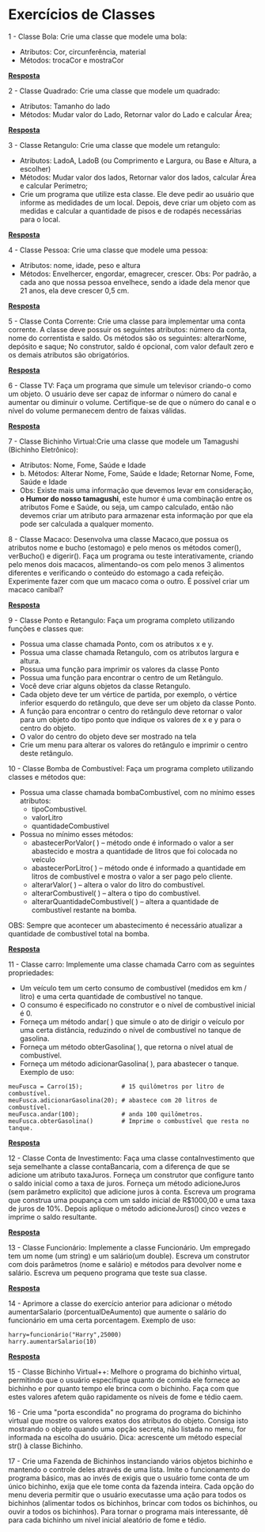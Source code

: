 # Exercícios de Classes

1 - Classe Bola: Crie uma classe que modele uma bola:
-   Atributos: Cor, circunferência, material
-   Métodos: trocaCor e mostraCor

[**Resposta**](https://github.com/joaovictorvilela/Python-Brasil-Exercicios/blob/main/08%20-%20Exerc%C3%ADcios%20de%20Classes/Solu%C3%A7%C3%B5es/q01.py)  

2 - Classe Quadrado: Crie uma classe que modele um quadrado:

-   Atributos: Tamanho do lado
-   Métodos: Mudar valor do Lado, Retornar valor do Lado e calcular Área;  

[**Resposta**](https://github.com/joaovictorvilela/Python-Brasil-Exercicios/blob/main/08%20-%20Exerc%C3%ADcios%20de%20Classes/Solu%C3%A7%C3%B5es/q02.py)   

3 - Classe Retangulo: Crie uma classe que modele um retangulo:

-   Atributos: LadoA, LadoB (ou Comprimento e Largura, ou Base e Altura, a escolher)
-   Métodos: Mudar valor dos lados, Retornar valor dos lados, calcular Área e calcular Perímetro;
-   Crie um programa que utilize esta classe. Ele deve pedir ao usuário que informe as medidades de um local. Depois, deve criar um objeto com as medidas e calcular a quantidade de pisos e de rodapés necessárias para o local.    

[**Resposta**](https://github.com/joaovictorvilela/Python-Brasil-Exercicios/blob/main/08%20-%20Exerc%C3%ADcios%20de%20Classes/Solu%C3%A7%C3%B5es/q03.py)  

4 - Classe Pessoa: Crie uma classe que modele uma pessoa:

-   Atributos: nome, idade, peso e altura
-   Métodos: Envelhercer, engordar, emagrecer, crescer. Obs: Por padrão, a cada ano que nossa pessoa envelhece, sendo a idade dela menor que 21 anos, ela deve crescer 0,5 cm.  

[**Resposta**](https://github.com/joaovictorvilela/Python-Brasil-Exercicios/blob/main/08%20-%20Exerc%C3%ADcios%20de%20Classes/Solu%C3%A7%C3%B5es/q04.py)    

5 - Classe Conta Corrente: Crie uma classe para implementar uma conta corrente. A classe deve possuir os seguintes atributos: número da conta, nome do correntista e saldo. Os métodos são os seguintes: alterarNome, depósito e saque; No construtor, saldo é opcional, com valor default zero e os demais atributos são obrigatórios.    

[**Resposta**](https://github.com/joaovictorvilela/Python-Brasil-Exercicios/blob/main/08%20-%20Exerc%C3%ADcios%20de%20Classes/Solu%C3%A7%C3%B5es/q05.py)  

6 - Classe TV: Faça um programa que simule um televisor criando-o como um objeto. O usuário deve ser capaz de informar o número do canal e aumentar ou diminuir o volume. Certifique-se de que o número do canal e o nível do volume permanecem dentro de faixas válidas.  

[**Resposta**](https://github.com/joaovictorvilela/Python-Brasil-Exercicios/blob/main/08%20-%20Exerc%C3%ADcios%20de%20Classes/Solu%C3%A7%C3%B5es/q06.py) 

7 - Classe Bichinho Virtual:Crie uma classe que modele um Tamagushi (Bichinho Eletrônico):

-   Atributos: Nome, Fome, Saúde e Idade 
-   b. Métodos: Alterar Nome, Fome, Saúde e Idade; Retornar Nome, Fome, Saúde e Idade
-   Obs: Existe mais uma informação que devemos levar em consideração, **o Humor do nosso tamagushi**, este humor é uma combinação entre os atributos Fome e Saúde, ou seja, um campo calculado, então não devemos criar um atributo para armazenar esta informação por que ela pode ser calculada a qualquer momento.   

8 - Classe Macaco: Desenvolva uma classe Macaco,que possua os atributos nome e bucho (estomago) e pelo menos os métodos comer(), verBucho() e digerir(). Faça um programa ou teste interativamente, criando pelo menos dois macacos, alimentando-os com pelo menos 3 alimentos diferentes e verificando o conteúdo do estomago a cada refeição. Experimente fazer com que um macaco coma o outro. É possível criar um macaco canibal?  

[**Resposta**](https://github.com/joaovictorvilela/Python-Brasil-Exercicios/blob/main/08%20-%20Exerc%C3%ADcios%20de%20Classes/Solu%C3%A7%C3%B5es/q08.py)   

9 - Classe Ponto e Retangulo: Faça um programa completo utilizando funções e classes que:

-   Possua uma classe chamada Ponto, com os atributos x e y.
-   Possua uma classe chamada Retangulo, com os atributos largura e altura.
-   Possua uma função para imprimir os valores da classe Ponto
-   Possua uma função para encontrar o centro de um Retângulo.
-   Você deve criar alguns objetos da classe Retangulo.
-   Cada objeto deve ter um vértice de partida, por exemplo, o vértice inferior esquerdo do retângulo, que deve ser um objeto da classe Ponto.
-   A função para encontrar o centro do retângulo deve retornar o valor para um objeto do tipo ponto que indique os valores de x e y para o centro do objeto.
-   O valor do centro do objeto deve ser mostrado na tela
-   Crie um menu para alterar os valores do retângulo e imprimir o centro deste retângulo.  

  

10 - Classe Bomba de Combustível: Faça um programa completo utilizando classes e métodos que:

-   Possua uma classe chamada bombaCombustível, com no mínimo esses atributos:
    -   tipoCombustivel.
    -   valorLitro
    -   quantidadeCombustivel
-   Possua no mínimo esses métodos:
    -   abastecerPorValor( ) – método onde é informado o valor a ser abastecido e mostra a quantidade de litros que foi colocada no veículo
    -   abastecerPorLitro( ) – método onde é informado a quantidade em litros de combustível e mostra o valor a ser pago pelo cliente.
    -   alterarValor( ) – altera o valor do litro do combustível.
    -   alterarCombustivel( ) – altera o tipo do combustível.
    -   alterarQuantidadeCombustivel( ) – altera a quantidade de combustível restante na bomba.  

OBS: Sempre que acontecer um abastecimento é necessário atualizar a quantidade de combustível total na bomba.  

[**Resposta**](https://github.com/joaovictorvilela/Python-Brasil-Exercicios/blob/main/08%20-%20Exerc%C3%ADcios%20de%20Classes/Solu%C3%A7%C3%B5es/q10.py)

11 - Classe carro: Implemente uma classe chamada Carro com as seguintes propriedades:

-   Um veículo tem um certo consumo de combustível (medidos em km / litro) e uma certa quantidade de combustível no tanque.
-   O consumo é especificado no construtor e o nível de combustível inicial é 0.
-   Forneça um método andar( ) que simule o ato de dirigir o veículo por uma certa distância, reduzindo o nível de combustível no tanque de gasolina.
-   Forneça um método obterGasolina( ), que retorna o nível atual de combustível.
-   Forneça um método adicionarGasolina( ), para abastecer o tanque. Exemplo de uso:    
~~~~
meuFusca = Carro(15);           # 15 quilômetros por litro de combustível. 
meuFusca.adicionarGasolina(20); # abastece com 20 litros de combustível. 
meuFusca.andar(100);            # anda 100 quilômetros.
meuFusca.obterGasolina()        # Imprime o combustível que resta no tanque.
~~~~
[**Resposta**](https://github.com/joaovictorvilela/Python-Brasil-Exercicios/blob/main/08%20-%20Exerc%C3%ADcios%20de%20Classes/Solu%C3%A7%C3%B5es/q11.py)

12 - Classe Conta de Investimento: Faça uma classe contaInvestimento que seja semelhante a classe contaBancaria, com a diferença de que se adicione um atributo taxaJuros. Forneça um construtor que configure tanto o saldo inicial como a taxa de juros. Forneça um método adicioneJuros (sem parâmetro explícito) que adicione juros à conta. Escreva um programa que construa uma poupança com um saldo inicial de R$1000,00 e uma taxa de juros de 10%. Depois aplique o método adicioneJuros() cinco vezes e imprime o saldo resultante.  

[**Resposta**](https://github.com/joaovictorvilela/Python-Brasil-Exercicios/blob/main/08%20-%20Exerc%C3%ADcios%20de%20Classes/Solu%C3%A7%C3%B5es/q12.py)

13 - Classe Funcionário: Implemente a classe Funcionário. Um empregado tem um nome (um string) e um salário(um double). Escreva um construtor com dois parâmetros (nome e salário) e métodos para devolver nome e salário. Escreva um pequeno programa que teste sua classe.  

[**Resposta**](https://github.com/joaovictorvilela/Python-Brasil-Exercicios/blob/main/08%20-%20Exerc%C3%ADcios%20de%20Classes/Solu%C3%A7%C3%B5es/q13.py)

14 - Aprimore a classe do exercício anterior para adicionar o método aumentarSalario (porcentualDeAumento) que aumente o salário do funcionário em uma certa porcentagem.
Exemplo de uso:  
~~~
harry=funcionário("Harry",25000)
harry.aumentarSalario(10)
~~~

[**Resposta**](https://github.com/joaovictorvilela/Python-Brasil-Exercicios/blob/main/08%20-%20Exerc%C3%ADcios%20de%20Classes/Solu%C3%A7%C3%B5es/q14.py)

15 - Classe Bichinho Virtual++: Melhore o programa do bichinho virtual, permitindo que o usuário especifique quanto de comida ele fornece ao bichinho e por quanto tempo ele brinca com o bichinho. Faça com que estes valores afetem quão rapidamente os níveis de fome e tédio caem.  


16 - Crie uma "porta escondida" no programa do programa do bichinho virtual que mostre os valores exatos dos atributos do objeto. Consiga isto mostrando o objeto quando uma opção secreta, não listada no menu, for informada na escolha do usuário. Dica: acrescente um método especial str() à classe Bichinho.  


17 - Crie uma Fazenda de Bichinhos instanciando vários objetos bichinho e mantendo o controle deles através de uma lista. Imite o funcionamento do programa básico, mas ao invés de exigis que o usuário tome conta de um único bichinho, exija que ele tome conta da fazenda inteira. Cada opção do menu deveria permitir que o usuário executasse uma ação para todos os bichinhos (alimentar todos os bichinhos, brincar com todos os bichinhos, ou ouvir a todos os bichinhos). Para tornar o programa mais interessante, dê para cada bichinho um nivel inicial aleatório de fome e tédio.  

